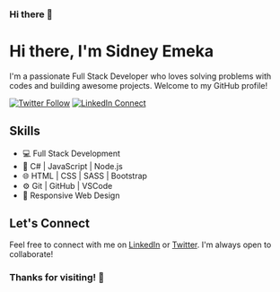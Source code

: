 ### Hi there 👋

<!-- Your Name -->
# Hi there, I'm Sidney Emeka

<!-- Your Introduction -->
I'm a passionate Full Stack Developer who loves solving problems with codes and building awesome projects. Welcome to my GitHub profile!

<!-- Your Social Media Links -->
[![Twitter Follow](https://img.shields.io/twitter/follow/your_twitter_username?label=Follow&style=social)](https://twitter.com/sidswipe)
[![LinkedIn Connect](https://img.shields.io/badge/LinkedIn-Connect-blue)](https://ng.linkedin.com/in/casmir-nnaemeka-473976245)

<!-- Your Skills -->
## Skills
- 💻 Full Stack Development
- 🚀 C# | JavaScript |  Node.js 
- 🌐 HTML | CSS | SASS | Bootstrap
- ⚙️ Git | GitHub | VSCode
- 📱 Responsive Web Design


<!-- Your GitHub Readme Follow-Up Section -->
## Let's Connect
Feel free to connect with me on [LinkedIn](https://ng.linkedin.com/in/casmir-nnaemeka-473976245) or [Twitter](https://twitter.com/sidswipe). I'm always open to collaborate!

<!-- Your Footer -->
### Thanks for visiting! 🚀

